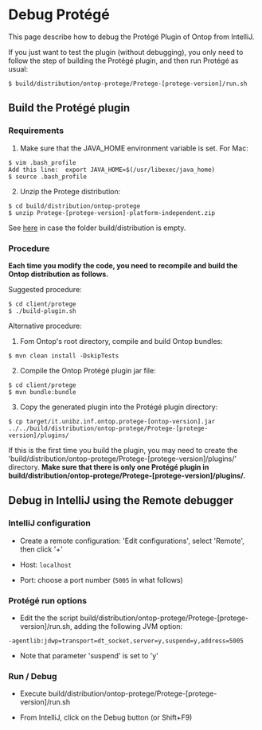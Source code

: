 # Debug Protégé


This page describe how to debug the Protégé Plugin of Ontop from IntelliJ.

If you just want to test the plugin (without debugging), you only need to follow the step of building the Protégé plugin, and then run Protégé as usual:
```console
$ build/distribution/ontop-protege/Protege-[protege-version]/run.sh
```

## Build the Protégé plugin

### Requirements

1. Make sure that the JAVA_HOME environment variable is set.
For Mac:
```console
$ vim .bash_profile 
Add this line:  export JAVA_HOME=$(/usr/libexec/java_home)
$ source .bash_profile
```

2. Unzip the Protege distribution:
```console
$ cd build/distribution/ontop-protege
$ unzip Protege-[protege-version]-platform-independent.zip
```
See  [here](/dev/build) in case the folder build/distribution is empty.


### Procedure

<b>Each time you modify the code, you need to recompile and build the Ontop distribution as follows.</b>

Suggested procedure:

```console
$ cd client/protege
$ ./build-plugin.sh
```

Alternative procedure:

1. Fom Ontop's root directory, compile and build Ontop bundles:
```console
$ mvn clean install -DskipTests
```

2. Compile the Ontop Protégé plugin jar file:
```console
$ cd client/protege
$ mvn bundle:bundle 
```

3. Copy the generated plugin into the Protégé plugin directory:
```console
$ cp target/it.unibz.inf.ontop.protege-[ontop-version].jar ../../build/distribution/ontop-protege/Protege-[protege-version]/plugins/
```
If this is the first time you build the plugin, you may need to create the 'build/distribution/ontop-protege/Protege-[protege-version]/plugins/' directory.
<b>Make sure that there is only one Protégé plugin in build/distribution/ontop-protege/Protege-[protege-version]/plugins/.</b>


## Debug in IntelliJ using the Remote debugger

### IntelliJ configuration

* Create a remote configuration: 'Edit configurations', select 'Remote', then click '+'

* Host: <code>localhost</code>

* Port: choose a port number (<code>5005</code> in what follows) 

### Protégé run options

* Edit the the script  build/distribution/ontop-protege/Protege-[protege-version]/run.sh, adding the following JVM option:
```
-agentlib:jdwp=transport=dt_socket,server=y,suspend=y,address=5005
```
* Note that parameter 'suspend' is set to 'y'

### Run / Debug

* Execute build/distribution/ontop-protege/Protege-[protege-version]/run.sh

* From IntelliJ, click on the Debug button (or Shift+F9)

